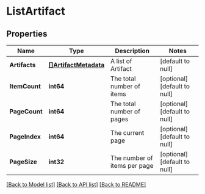 # ListArtifact

## Properties
Name | Type | Description | Notes
------------ | ------------- | ------------- | -------------
**Artifacts** | [**[]ArtifactMetadata**](ArtifactMetadata.md) | A list of Artifact | [default to null]
**ItemCount** | **int64** | The total number of items | [optional] [default to null]
**PageCount** | **int64** | The total number of pages | [optional] [default to null]
**PageIndex** | **int64** | The current page | [optional] [default to null]
**PageSize** | **int32** | The number of items per page | [optional] [default to null]

[[Back to Model list]](../README.md#documentation-for-models) [[Back to API list]](../README.md#documentation-for-api-endpoints) [[Back to README]](../README.md)

